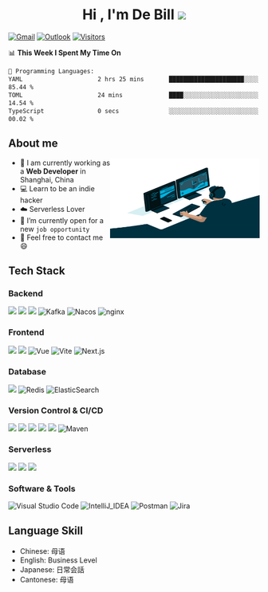 <h1 align="center">Hi , I'm De Bill <img src="https://media.giphy.com/media/hvRJCLFzcasrR4ia7z/giphy.gif" width="35"></h1>

[![Gmail](https://img.shields.io/badge/-GMAIL-D14836?style=flat-square&logo=gmail&logoColor=white)](mailto:lvlingjie8520@gmail.com) [![Outlook](https://img.shields.io/badge/Microsoft_Outlook-0078D4?style=flat-square&logo=maildotru&logoColor=white)](mailto:roreiketsu@outlook.com) [![Visitors](http://hits.dwyl.com/BrotherJie/BrotherJie.svg)](http://hits.dwyl.com/BrotherJie/BrotherJie)

<!--START_SECTION:waka-->
📊 **This Week I Spent My Time On** 

```text
💬 Programming Languages: 
YAML                     2 hrs 25 mins       █████████████████████░░░░   85.44 % 
TOML                     24 mins             ████░░░░░░░░░░░░░░░░░░░░░   14.54 % 
TypeScript               0 secs              ░░░░░░░░░░░░░░░░░░░░░░░░░   00.02 % 
```


<!--END_SECTION:waka-->

## About me
<img align="right" alt="GIF" src="assets/code.gif" width="300" height="160" title="passion"/>

- 🔭  I am currently working as a **Web Developer** in Shanghai, China
- 💻 Learn to be an indie hacker
- ☁️ Serverless Lover
- 🤔 I’m currently open for a new `job opportunity`
- 📧 Feel free to contact me 😄

## Tech Stack
### Backend
<img src="https://img.shields.io/badge/Java-ED8B00?style=flat&logo=openjdk&logoColor=white"> <img src="https://img.shields.io/badge/SpringBoot-6DB33F?style=flat&logo=springboot&logoColor=white"> <img src="https://img.shields.io/badge/Mybatis-red?style=flat&logo=Mybatis&logoColor=red"> <img alt="Kafka" src="https://img.shields.io/badge/Apache%20Kafka-000?style=flat&logo=Apache%20Kafka&logoColor=white"> <img alt="Nacos" src="https://img.shields.io/badge/Nacos-blue?style=flat&logo=nacos&logoColor=white"> <img alt="nginx" src="https://img.shields.io/badge/Nginx-00C300?style=flat&logo=nginx&logoColor=white">

### Frontend
<img src = "https://img.shields.io/badge/TypeScript-007ACC?style=flat&logo=typescript&logoColor=white"> <img src = "https://img.shields.io/badge/Tailwind_CSS-38B2AC?style=flat&logo=tailwind-css&logoColor=white"> <img alt="Vue" src="https://img.shields.io/badge/Vue-35495E?style=flat&logo=vue.js&logoColor=4FC08D"> <img alt="Vite" src="https://img.shields.io/badge/Vite-8B89CC?style=flat&logo=vite&logoColor=4FC08D"> <img alt="Next.js" src="https://img.shields.io/badge/Next.js-000000?style=flat&logo=nextdotjs&logoColor=#000000"> 

### Database
<img src="https://img.shields.io/badge/Mysql-%234479A1.svg?&style=plastic&logo=mysql&logoColor=white"/> <img alt="Redis" src="https://img.shields.io/badge/Redis-%23DD0031.svg?&style=flat&logo=redis&logoColor=white"> <img alt="ElasticSearch" src="https://img.shields.io/badge/-ElasticSearch-005571?style=flat&logo=elasticsearch">


### Version Control & CI/CD
<img src="http://img.shields.io/badge/-Git-F1502F?style=flat&logo=git&logoColor=FFFFFF"> <img src="http://img.shields.io/badge/-Github-000000?style=flat&logo=github&logoColor=FFFFFF"> <img src="https://img.shields.io/badge/GitLab-330F63?style=flat&logo=gitlab&logoColor=white"> <img src="https://img.shields.io/badge/Jenkins-D24939?style=flat&logo=Jenkins&logoColor=white"> <img src="https://img.shields.io/badge/Docker-%230db7ed.svg?style=flat&logo=Docker&logoColor=white"> <img alt="Maven" src="https://img.shields.io/badge/Maven-gray?style=flat&logo=Apache%20Maven&logoColor=red">

### Serverless
<img src="http://img.shields.io/badge/-Cloudflare Workers-FFFFF5?style=flat&logo=cloudflareworkers&logoColor=F38020"> <img src="http://img.shields.io/badge/-Cloudflare Pages-FFFFF5?style=flat&logo=cloudflarepages&logoColor=F38020"> <img src="http://img.shields.io/badge/-Vercel-000000?style=flat&logo=vercel&logoColor=#000000"> 

### Software & Tools
<img alt="Visual Studio Code" src="https://img.shields.io/badge/Visual%20Studio%20Code-0078d7.svg?style=plastic&logo=visual-studio-code&logoColor=white"> <img alt="IntelliJ_IDEA" src="https://img.shields.io/badge/IntelliJ_IDEA-000000.svg?style=plastic&logo=intellij-idea&logoColor=white" /> <img alt="Postman" src="https://img.shields.io/badge/Postman-FC8019?logo=Postman&logoColor=white" /> <img alt="Jira" src="https://img.shields.io/badge/Jira-0052CC?style=flat&logo=Jira&logoColor=white">

## Language Skill
- Chinese: 母语
- English: Business Level
- Japanese: 日常会話
- Cantonese: 母语



